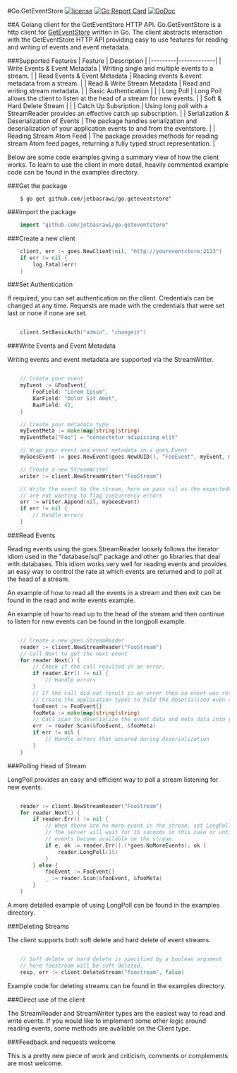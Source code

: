 #Go.GetEventStore [![license](https://img.shields.io/badge/license-BSD-blue.svg?maxAge=2592000)](https://github.com/jetbasrawi/go.geteventstore/blob/master/LICENSE.md) [![Go Report Card](https://goreportcard.com/badge/github.com/jetbasrawi/go.geteventstore)](https://goreportcard.com/report/github.com/jetbasrawi/go.geteventstore) [![GoDoc](https://godoc.org/github.com/jetbasrawi/go.geteventstore?status.svg)](https://godoc.org/github.com/jetbasrawi/go.geteventstore)

##A Golang client for the GetEventStore HTTP API. 
Go.GetEventStore is a http client for [GetEventStore](https://geteventstore.com) written in Go. The 
client abstracts interaction with the GetEventStore HTTP API providing easy to use features 
for reading and writing of events and event metadata.

###Supported Features
| Feature | Description |
|---------|-------------|
| Write Events & Event Metadata | Writing single and multiple events to a stream. |
| Read Events & Event Metadata | Reading events & event metadata from a stream. |
| Read & Write Stream Metadata | Read and writing stream metadata. |
| Basic Authentication | |
| Long Poll | Long Poll allows the client to listen at the head of a stream for new events. |
| Soft & Hard Delete Stream | |
| Catch Up Subsription | Using long poll with a StreamReader provides an effective catch up subscription. |
| Serialization & Deserialization of Events | The package handles serialization and deserialization of your application events to and from the eventstore. |
| Reading Stream Atom Feed | The package provides methods for reading stream Atom feed pages, returning a fully typed struct representation. |
 

Below are some code examples giving a summary view of how the client works. To learn to use 
the client in more detail, heavily commented example code can be found in the examples directory.

###Get the package
```
    $ go get github.com/jetbasrawi/go.geteventstore"
```

###Import the package
```go 
    import "github.com/jetbasrawi/go.geteventstore"
```


###Create a new client

```go
    client, err := goes.NewClient(nil, "http://youreventstore:2113")
	if err != nil {
		log.Fatal(err)
	}

```

###Set Authentication

If required, you can set authentication on the client. Credentials can be changed at any time.
Requests are made with the credentials that were set last or none if none are set.

```go

    client.SetBasicAuth("admin", "changeit")

```

###Write Events and Event Metadata

Writing events and event metadata are supported via the StreamWriter. 

```go

    // Create your event
	myEvent := &FooEvent{
		FooField: "Lorem Ipsum",
		BarField: "Dolor Sit Amet",
		BazField: 42,
	}

    // Create your metadata type
    myEventMeta := make(map[string]string)
	myEventMeta["Foo"] = "consectetur adipiscing elit"

    // Wrap your event and event metadata in a goes.Event
	myGoesEvent := goes.NewEvent(goes.NewUUID(), "FooEvent", myEvent, myEventMeta)

    // Create a new StreamWriter
    writer := client.NewStreamWriter("FooStream")

    // Write the event to the stream, here we pass nil as the expectedVersion as we 
    // are not wanting to flag concurrency errors
    err := writer.Append(nil, myGoesEvent)
    if err != nil {
        // Handle errors
    }

```

###Read Events

Reading events using the goes.StreamReader loosely follows the iterator idiom used in 
the "database/sql" package and other go libraries that deal with databases. This idiom 
works very well for reading events and provides an easy way to control the rate at which 
events are returned and to poll at the head of a stream.

An example of how to read all the events in a stream and then exit can be found in the 
read and write events example.

An example of how to read up to the head of the stream and then continue to listen for new 
events can be found in the longpoll example.

```go 

    // Create a new goes.StreamReader
    reader := client.NewStreamReader("FooStream")
    // Call Next to get the next event
    for reader.Next() {
        // Check if the call resulted in an error. 
        if reader.Err() != nil {
            // Handle errors
        }
        // If the call did not result in an error then an event was returned
        // Create the application types to hold the deserialized even data and meta data
        fooEvent := FooEvent{}
        fooMeta := make(map[string]string)
        // Call scan to deserialize the event data and meta data into your types
        err := reader.Scan(&fooEvent, &fooMeta)
        if err != nil {
            // Handle errors that occured during deserialization
        }
    }

```

###Polling Head of Stream

LongPoll provides an easy and efficient way to poll a stream listening for new events.

```go 

    reader := client.NewStreamReader("FooStream")
    for reader.Next() {
        if reader.Err() != nil {
            // When there are no more event in the stream, set LongPoll. 
            // The server will wait for 15 seconds in this case or until
            // events become available on the stream.
            if e, ok := reader.Err().(*goes.NoMoreEvents); ok {
                reader.LongPoll(15)
            }
        } else {
            fooEvent := FooEvent{}
            _ := reader.Scan(&fooEvent, &fooMeta)
        }
    }

```

A more detailed example of using LongPoll can be found in the examples directory.

###Deleting Streams

The client supports both soft delete and hard delete of event streams. 

```go

    // Soft delete or hard delete is specified by a boolean argument
    // here foostream will be soft deleted. 
    resp, err := client.DeleteStream("foostream", false)

```

Example code for deleting streams can be found in the examples directory.

###Direct use of the client

The StreamReader and StreamWriter types are the easiest way to read and write events. If you would like to implement
some other logic around reading events, some methods are available on the Client type.

###Feedback and requests welcome

This is a pretty new piece of work and criticism, comments or complements are most welcome.





